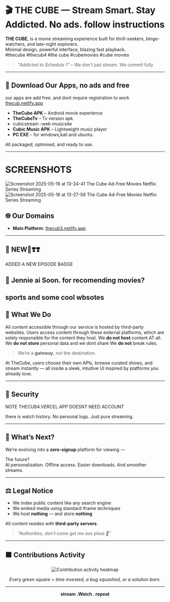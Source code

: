 # 🎬 THE CUBE — Stream Smart. Stay Addicted. No ads. follow instructions

**THE CUBE**, is a movie streaming experience built for thrill-seekers, binge-watchers, and late-night explorers.  
Minimal design, powerful interface, blazing fast playback.  
#thecube #thecub4 #the cube #cubemovies #cube movies
> _"Addicted to Schedule 1"_ – We don’t just stream. We commit fully

---
## 📲 Download Our Apps, no ads and free
our apps are add free. and dont require registration to work
 [thecub.netlify.app](https://thecub.netlify.app)
 

- **TheCube APK** – Android movie experience  
- **TheCubeTv** – Tv version apk.
- cubicstream -web musicsite
- **Cubic Music APK** – Lightweight music player
- **PC EXE** – for windows,kali and ubuntu. 


All packaged, optmised, and ready to use.

---
# SCREENSHOTS

![Screenshot 2025-05-16 at 13-24-41 The Cube Ad-Free Movies   Netflix Series Streaming](https://github.com/user-attachments/assets/bb5fb98d-f62a-4efa-9056-efe60f6c3b7f)
![Screenshot 2025-05-16 at 13-27-56 The Cube Ad-Free Movies   Netflix Series Streaming](https://github.com/user-attachments/assets/0dbee822-7fec-46a3-b3f3-f21b3109d8b7)

## 🌐 Our Domains

- **Main Platform**: [thecub3.netlify.app](https://thecub3.netlify.app)

---
## 🎥 NEW💯❣️❣️
 ADDED A NEW EPISODE BADGE
## 🔮 Jennie ai Soon. for recomending movies?
## sports and some cool wbsotes

## 🎥 What We Do
All content accessible through our service is hosted by third-party websites. Users access content through these external platforms, which are solely responsible for the content they host.
We **do not host** content AT all.  
We **do not store** personal data and we dont share 
We **do not** break rules.

> We’re a **gateway**, not the destination.

At TheCube, users choose their own APIs, browse curated shows, and stream instantly — all inside a sleek, intuitive UI inspired by platforms you already love.

---

## 🔐  Security
NOTE THECUB4.VERCEL.APP DOESNT NEED ACCOUNT

 there is watch history. No personal logs. Just pure streaming.

---

## 🔮 What’s Next?

We’re evolving into a **zero-signup** platform for viewing —  

The future?  
AI personalization. Offline access. Easier downloads. And smoother streams.

---

## ⚖️ Legal Notice


- We index public content like any search engine
- We embed media using standard iframe techniques
- We host **nothing** — and store **nothing**

All content resides with **third-party servers**.  


> _“Authorities, don’t come get me ass plsss 🙏”_

---

## 🟩 Contributions Activity

<p align="center">
  <img src="https://github-readme-activity-graph.vercel.app/graph?username=cybruGhost&theme=react-dark" alt="Contribution activity heatmap">
</p>

<p align="center"><i>Every green square = time invested, a bug squashed, or a solution born.</i></p>

---

<p align="center">
  <b>stream .Watch . repeat</b><br/>

